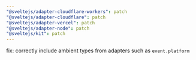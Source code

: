```yaml
---
"@sveltejs/adapter-cloudflare-workers": patch
"@sveltejs/adapter-cloudflare": patch
"@sveltejs/adapter-vercel": patch
"@sveltejs/adapter-node": patch
"@sveltejs/kit": patch
---
```


fix: correctly include ambient types from adapters such as `event.platform`
